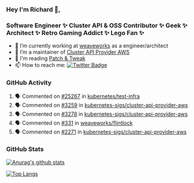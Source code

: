 ### Hey I'm Richard 👋, 

<h3 align="left">Software Engineer ✨ Cluster API & OSS Contributor ✨ Geek ✨ Architect ✨ Retro Gaming Addict ✨ Lego Fan ✨</h3>

- 🔭 I’m currently working at [weaveworks](https://github.com/weaveworks) as a engineer/architect
- 👯 I’m a maintainer of [Cluster API Provider AWS](https://github.com/kubernetes-sigs/cluster-api-provider-aws)
- 💬 I'm reading [Patch & Tweak](https://bjooks.com/products/patch-tweak-exploring-modular-synthesis)
- 📫 How to reach me: [![Twitter Badge](https://img.shields.io/badge/-@fruit_case-00acee?style=flat&logo=Twitter&logoColor=white)](https://twitter.com/intent/follow?screen_name=fruit_case "Follow on Twitter")

### GitHub Activity 

<!--START_SECTION:activity-->
1. 🗣 Commented on [#25267](https://github.com/kubernetes/test-infra/issues/25267) in [kubernetes/test-infra](https://github.com/kubernetes/test-infra)
2. 🗣 Commented on [#3259](https://github.com/kubernetes-sigs/cluster-api-provider-aws/issues/3259) in [kubernetes-sigs/cluster-api-provider-aws](https://github.com/kubernetes-sigs/cluster-api-provider-aws)
3. 🗣 Commented on [#3278](https://github.com/kubernetes-sigs/cluster-api-provider-aws/issues/3278) in [kubernetes-sigs/cluster-api-provider-aws](https://github.com/kubernetes-sigs/cluster-api-provider-aws)
4. 🗣 Commented on [#331](https://github.com/weaveworks/flintlock/issues/331) in [weaveworks/flintlock](https://github.com/weaveworks/flintlock)
5. 🗣 Commented on [#2271](https://github.com/kubernetes-sigs/cluster-api-provider-aws/issues/2271) in [kubernetes-sigs/cluster-api-provider-aws](https://github.com/kubernetes-sigs/cluster-api-provider-aws)
<!--END_SECTION:activity-->

### GitHub Stats

[![Anurag's github stats](https://github-readme-stats.vercel.app/api?username=richardcase&count_private=true&show_icons=true)](https://github.com/anuraghazra/github-readme-stats)

[![Top Langs](https://github-readme-stats.vercel.app/api/top-langs/?username=richardcase&hide=html&layout=compact)](https://github.com/anuraghazra/github-readme-stats)
